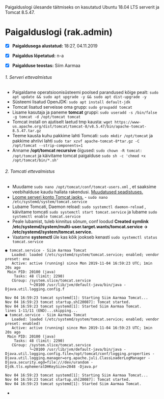 Paigalduslogi ülesande täitmiseks on kasutatud Ubuntu 18.04 LTS serverit ja Tomcat 8.5.47.

# Paigalduslogi (rak.admin)


- [x] __Paigaldusega alustatud:__ 18:27, 04.11.2019
- [x] __Paigaldus lõpetatud:__ n-a
- [x] __Paigalduse teostas:__ Siim Aarmaa


###### 1. Serveri ettevalmistus
- Paigaldame operatsioonisüsteemi poolsed parandused kõige pealt: `sudo apt update && sudo apt upgrade -y && sudo apt dist-upgrade -y`
- Süsteemi lisatud OpenJDK: `sudo apt install default-jdk`
- Tomcat lisatud serveisse oma grupp: `sudo groupadd tomcat`
- Lisame kasutaja ja paneme __tomcat__ gruppi: `sudo useradd -s /bin/false -g tomcat -d /opt/tomcat tomcat`
- Tomcat install on ajutiselt laetud tmp kausta: `wget https://www-us.apache.org/dist/tomcat/tomcat-8/v8.5.47/bin/apache-tomcat-8.5.47.tar.gz`
- Teeme kausta kuhu pakkime lahti Tomcati: `sudo mkdir /opt/tomcat` ja pakkime ahriivi lahti `sudo tar xzvf apache-tomcat-8*tar.gz -C /opt/tomcat --strip-components=1`
- Anname __/opt/tomcat recursive__ õigused: `sudo chown -R tomcat: /opt/tomcat` ja käivitame tomcat paigalduse `sudo sh -c 'chmod +x /opt/tomcat/bin/*.sh'`

###### 2. Tomcati ettevalmistus
- Muudame `sudo nano /opt/tomcat/conf/tomcat-users.xml` , et saaksime veebihalduse kaudu hallata rakendusi. [Muudatused seadistuses.](conf/tomcat-users.xml)
- [Loome serveri konto Tomcat jaoks.](conf/tomcat.service) - `sudo nano /etc/systemd/system/tomcat.service`
- Lubame Tomcati, Daemon reload: `sudo systemctl daemon-reload` , käivitame tomcati `sudo systemctl start tomcat.service` ja lubame `sudo systemctl enable tomcat.service`
- Peale lubamist, tuleb kinnitus sõnum, conf loodud __Created symlink /etc/systemd/system/multi-user.target.wants/tomcat.service → /etc/systemd/system/tomcat.service.__
- Vaatame __systemctl__ üle kas kõik jookseb kenasti `sudo systemctl status tomcat.service`
```
● tomcat.service - Siim Aarmaa Tomcat
   Loaded: loaded (/etc/systemd/system/tomcat.service; enabled; vendor preset: ena
   Active: active (running) since Mon 2019-11-04 16:59:23 UTC; 1min 20s ago
 Main PID: 20100 (java)
    Tasks: 48 (limit: 2290)
   CGroup: /system.slice/tomcat.service
           └─20100 /usr/lib/jvm/default-java/bin/java -Djava.util.logging.config.f

Nov 04 16:59:23 tomcat systemd[1]: Starting Siim Aarmaa Tomcat...
Nov 04 16:59:23 tomcat startup.sh[20087]: Tomcat started.
Nov 04 16:59:23 tomcat systemd[1]: Started Siim Aarmaa Tomcat.
lines 1-11/11 (END)...skipping...
● tomcat.service - Siim Aarmaa Tomcat
   Loaded: loaded (/etc/systemd/system/tomcat.service; enabled; vendor preset: enabled)
   Active: active (running) since Mon 2019-11-04 16:59:23 UTC; 1min 20s ago
 Main PID: 20100 (java)
    Tasks: 48 (limit: 2290)
   CGroup: /system.slice/tomcat.service
           └─20100 /usr/lib/jvm/default-java/bin/java -Djava.util.logging.config.file=/opt/tomcat/conf/logging.properties -Djava.util.logging.manager=org.apache.juli.ClassLoaderLogManager -Djava.security.egd=file:///dev/urandom -Djdk.tls.ephemeralDHKeySize=2048 -Djava.pr

Nov 04 16:59:23 tomcat systemd[1]: Starting Siim Aarmaa Tomcat...
Nov 04 16:59:23 tomcat startup.sh[20087]: Tomcat started.
Nov 04 16:59:23 tomcat systemd[1]: Started Siim Aarmaa Tomcat.
```
- 
